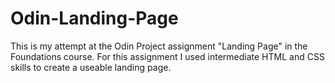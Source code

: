 # Odin-Landing-Page
This is my attempt at the Odin Project assignment "Landing Page" in the Foundations course. For this assignment I used intermediate HTML and CSS skills to create a useable landing page. 